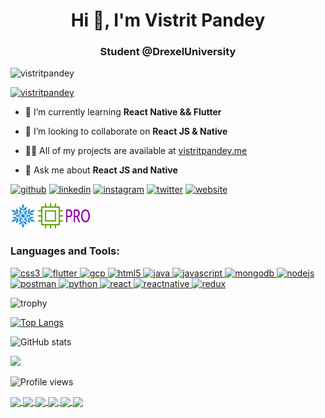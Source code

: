 <h1 align="center">Hi 👋, I'm Vistrit Pandey</h1>
<h3 align="center">Student @DrexelUniversity</h3>


<p align="left"> <img src="https://komarev.com/ghpvc/?username=vistritpandey&label=Profile%20views&color=0e75b6&style=flat" alt="vistritpandey" /> </p>
<p align="left"> <a href="https://twitter.com/vistritpandey" target="blank"><img src="https://img.shields.io/twitter/follow/vistritpandey?logo=twitter&style=for-the-badge" alt="vistritpandey" /></a> </p>


- 🌱 I’m currently learning **React Native && Flutter**
	

- 👯 I’m looking to collaborate on **React JS & Native**


- 👨‍💻 All of my projects are available at [vistritpandey.me](vistritpandey.me)


- 💬 Ask me about **React JS and Native**


[<img src='https://cdn.jsdelivr.net/npm/simple-icons@3.0.1/icons/github.svg' alt='github' height='40'>](https://github.com/VistritPandey)  [<img src='https://cdn.jsdelivr.net/npm/simple-icons@3.0.1/icons/linkedin.svg' alt='linkedin' height='40'>](https://www.linkedin.com/in/vistrit)  [<img src='https://cdn.jsdelivr.net/npm/simple-icons@3.0.1/icons/instagram.svg' alt='instagram' height='40'>](https://www.instagram.com/iamvistrit/)  [<img src='https://cdn.jsdelivr.net/npm/simple-icons@3.0.1/icons/twitter.svg' alt='twitter' height='40'>](https://twitter.com/VistritPandey)  [<img src='https://cdn.jsdelivr.net/npm/simple-icons@3.0.1/icons/icloud.svg' alt='website' height='40'>](vistritpaney.me)

<a href='https://archiveprogram.github.com/'><img src='https://raw.githubusercontent.com/acervenky/animated-github-badges/master/assets/acbadge.gif' width='40' height='40'></a> <a href='https://docs.github.com/en/developers'><img src='https://raw.githubusercontent.com/acervenky/animated-github-badges/master/assets/devbadge.gif' width='40' height='40'></a> <a href='https://github.com/pricing'><img src='https://raw.githubusercontent.com/acervenky/animated-github-badges/master/assets/pro.gif' width='40' height='40'></a>	<h3 align="left">Languages and Tools:</h3>
<p align="left"> <a href="https://www.w3schools.com/css/" target="_blank"> <img src="https://devicons.github.io/devicon/devicon.git/icons/css3/css3-original-wordmark.svg" alt="css3" width="40" height="40"/> </a> <a href="https://flutter.dev" target="_blank"> <img src="https://www.vectorlogo.zone/logos/flutterio/flutterio-icon.svg" alt="flutter" width="40" height="40"/> </a> <a href="https://cloud.google.com" target="_blank"> <img src="https://www.vectorlogo.zone/logos/google_cloud/google_cloud-icon.svg" alt="gcp" width="40" height="40"/> </a> <a href="https://www.w3.org/html/" target="_blank"> <img src="https://devicons.github.io/devicon/devicon.git/icons/html5/html5-original-wordmark.svg" alt="html5" width="40" height="40"/> </a> <a href="https://www.java.com" target="_blank"> <img src="https://devicons.github.io/devicon/devicon.git/icons/java/java-original-wordmark.svg" alt="java" width="40" height="40"/> </a> <a href="https://developer.mozilla.org/en-US/docs/Web/JavaScript" target="_blank"> <img src="https://devicons.github.io/devicon/devicon.git/icons/javascript/javascript-original.svg" alt="javascript" width="40" height="40"/> </a> <a href="https://www.mongodb.com/" target="_blank"> <img src="https://devicons.github.io/devicon/devicon.git/icons/mongodb/mongodb-original-wordmark.svg" alt="mongodb" width="40" height="40"/> </a> <a href="https://nodejs.org" target="_blank"> <img src="https://devicons.github.io/devicon/devicon.git/icons/nodejs/nodejs-original-wordmark.svg" alt="nodejs" width="40" height="40"/> </a> <a href="https://postman.com" target="_blank"> <img src="https://www.vectorlogo.zone/logos/getpostman/getpostman-icon.svg" alt="postman" width="40" height="40"/> </a> <a href="https://www.python.org" target="_blank"> <img src="https://devicons.github.io/devicon/devicon.git/icons/python/python-original.svg" alt="python" width="40" height="40"/> </a> <a href="https://reactjs.org/" target="_blank"> <img src="https://devicons.github.io/devicon/devicon.git/icons/react/react-original-wordmark.svg" alt="react" width="40" height="40"/> </a> <a href="https://reactnative.dev/" target="_blank"> <img src="https://reactnative.dev/img/header_logo.svg" alt="reactnative" width="40" height="40"/> </a> <a href="https://redux.js.org" target="_blank"> <img src="https://devicons.github.io/devicon/devicon.git/icons/redux/redux-original.svg" alt="redux" width="40" height="40"/> </a> </p>

![trophy](https://github-profile-trophy.vercel.app/?username=VistritPandey&theme=dracula)

[![Top Langs](https://github-readme-stats.vercel.app/api/top-langs/?username=VistritPandey&hide=C%23,CSS&langs_count=8&layout=compact)](https://github.com/VistritPandey)	

![GitHub stats](https://github-readme-stats.vercel.app/api?username=VistritPandey&count_private=true&show_icons=true&theme=onedark)  


![](https://gitwar.herokuapp.com/badge?username=VistritPandey)

![Profile views](https://gpvc.arturio.dev/VistritPandey)  

<a href="https://github.com/VistritPandey/Spotify-Clone">
  <img align="center" src="https://github-readme-stats.vercel.app/api/pin/?username=VistritPandey&repo=spotify-clone" />
</a>
<a href="https://github.com/VistritPandey/Netflix-Clone">
  <img align="center" src="https://github-readme-stats.vercel.app/api/pin/?username=VistritPandey&repo=netflix-clone" />
</a>

<a href="https://github.com/VistritPandey/Robinhood-Clone">
  <img align="center" src="https://github-readme-stats.vercel.app/api/pin/?username=VistritPandey&repo=robinhood-clone" />
</a>
<a href="https://github.com/VistritPandey/COVID-TRACKER">
  <img align="center" src="https://github-readme-stats.vercel.app/api/pin/?username=VistritPandey&repo=covid-tracker" />
</a>

<a href="https://github.com/VistritPandey/Chat-App-using-React-Native">
  <img align="center" src="https://github-readme-stats.vercel.app/api/pin/?username=VistritPandey&repo=chat-app-using-react-native" />
</a>
  <a href="https://github.com/VistritPandey/Social">
  <img align="center" src="https://github-readme-stats.vercel.app/api/pin/?username=VistritPandey&repo=social" />
</a>
